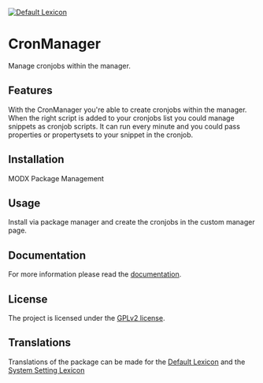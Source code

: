[![Default Lexicon](https://hosted.weblate.org/widget/modx-extras/cronmanager/standard/svg-badge.svg)](https://hosted.weblate.org/projects/modx-extras/cronmanager/standard/)

# CronManager

Manage cronjobs within the manager.

## Features
 
With the CronManager you're able to create cronjobs within the manager. When
the right script is added to your cronjobs list you could manage snippets as
cronjob scripts. It can run every minute and you could pass properties or
propertysets to your snippet in the cronjob.

## Installation

MODX Package Management

## Usage

Install via package manager and create the cronjobs in the custom manager page.

## Documentation

For more information please read the [documentation](https://jako.github.io/CronManager/).

## License

The project is licensed under the [GPLv2 license](https://github.com/Jako/CronManager/blob/master/core/components/cronmanager/docs/license.md).

## Translations

Translations of the package can be made for the [Default Lexicon](https://hosted.weblate.org/projects/modx-extras/cronmanager/standard/) and the [System Setting Lexicon](https://hosted.weblate.org/projects/modx-extras/cronmanager/system-settings/)
